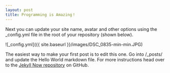 ```yaml
---
layout: post
title: Programming is Amazing！
---
```


Next you can update your site name, avatar and other options using the _config.yml file in the root of your repository (shown below).

![_config.yml]({{ site.baseurl }}/images/DSC_0835-min-min.JPG)

The easiest way to make your first post is to edit this one. Go into /_posts/ and update the Hello World markdown file. For more instructions head over to the [Jekyll Now repository](https://github.com/barryclark/jekyll-now) on GitHub.
